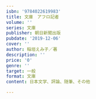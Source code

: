 ```yaml
---
isbn: '9784022619983'
title: 文庫　アフロ記者
volume: ''
series: 文庫
publisher: 朝日新聞出版
pubdate: '2019-12-06'
cover: ''
author: 稲垣えみ子／著
description: ''
price: '0'
genre: ''
target: 一般
format: 文庫
content: 日本文学、評論、随筆、その他

---
```

